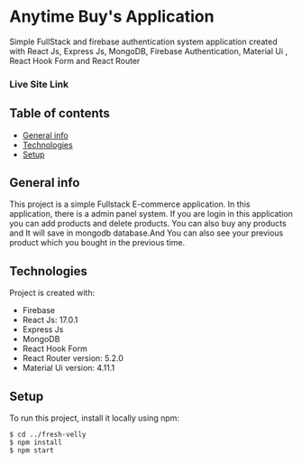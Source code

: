 # Anytime Buy's Application
Simple FullStack and firebase authentication system application created with React Js, Express Js, MongoDB, Firebase Authentication, Material Ui , React Hook Form and React Router

### Live Site Link 


## Table of contents
* [General info](#general-info)
* [Technologies](#technologies)
* [Setup](#setup)

## General info
This project is a simple Fullstack E-commerce application. In this application, there is a admin panel system. If you are login in this application you can add products and delete products. You can also buy any products and It will save in mongodb database.And You can also see your previous product which you  bought in the previous time.     
	
## Technologies
Project is created with:
* Firebase
* React Js: 17.0.1
* Express Js
* MongoDB
* React Hook Form
* React Router version: 5.2.0
* Material Ui version: 4.11.1
	
## Setup
To run this project, install it locally using npm:

```
$ cd ../fresh-velly
$ npm install
$ npm start
```